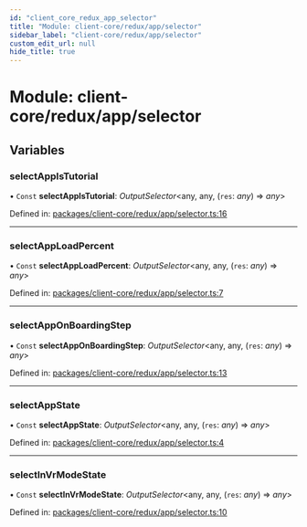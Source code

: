 ```yaml
---
id: "client_core_redux_app_selector"
title: "Module: client-core/redux/app/selector"
sidebar_label: "client-core/redux/app/selector"
custom_edit_url: null
hide_title: true
---
```


# Module: client-core/redux/app/selector

## Variables

### selectAppIsTutorial

• `Const` **selectAppIsTutorial**: *OutputSelector*<any, any, (`res`: *any*) => *any*\>

Defined in: [packages/client-core/redux/app/selector.ts:16](https://github.com/xr3ngine/xr3ngine/blob/5a0f83ed8/packages/client-core/redux/app/selector.ts#L16)

___

### selectAppLoadPercent

• `Const` **selectAppLoadPercent**: *OutputSelector*<any, any, (`res`: *any*) => *any*\>

Defined in: [packages/client-core/redux/app/selector.ts:7](https://github.com/xr3ngine/xr3ngine/blob/5a0f83ed8/packages/client-core/redux/app/selector.ts#L7)

___

### selectAppOnBoardingStep

• `Const` **selectAppOnBoardingStep**: *OutputSelector*<any, any, (`res`: *any*) => *any*\>

Defined in: [packages/client-core/redux/app/selector.ts:13](https://github.com/xr3ngine/xr3ngine/blob/5a0f83ed8/packages/client-core/redux/app/selector.ts#L13)

___

### selectAppState

• `Const` **selectAppState**: *OutputSelector*<any, any, (`res`: *any*) => *any*\>

Defined in: [packages/client-core/redux/app/selector.ts:4](https://github.com/xr3ngine/xr3ngine/blob/5a0f83ed8/packages/client-core/redux/app/selector.ts#L4)

___

### selectInVrModeState

• `Const` **selectInVrModeState**: *OutputSelector*<any, any, (`res`: *any*) => *any*\>

Defined in: [packages/client-core/redux/app/selector.ts:10](https://github.com/xr3ngine/xr3ngine/blob/5a0f83ed8/packages/client-core/redux/app/selector.ts#L10)
